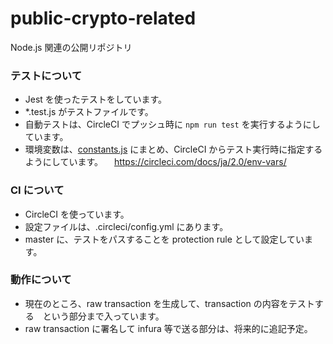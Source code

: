 # public-crypto-related
Node.js 関連の公開リポジトリ

### テストについて

- Jest を使ったテストをしています。
- *.test.js がテストファイルです。
- 自動テストは、CircleCI でプッシュ時に `npm run test` を実行するようにしています。
- 環境変数は、[constants.js](https://github.com/amarillons/public-crypto-related/blob/master/constants.js) にまとめ、CircleCI からテスト実行時に指定するようにしています。
　https://circleci.com/docs/ja/2.0/env-vars/

### CI について

- CircleCI を使っています。
- 設定ファイルは、.circleci/config.yml にあります。
- master に、テストをパスすることを protection rule として設定しています。


### 動作について
- 現在のところ、raw transaction を生成して、transaction の内容をテストする　という部分まで入っています。
- raw transaction に署名して infura 等で送る部分は、将来的に追記予定。
